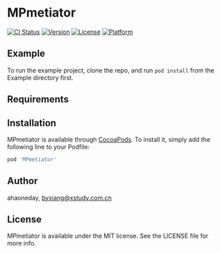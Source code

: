# MPmetiator

[![CI Status](https://img.shields.io/travis/ahaoneday/MPmetiator.svg?style=flat)](https://travis-ci.org/ahaoneday/MPmetiator)
[![Version](https://img.shields.io/cocoapods/v/MPmetiator.svg?style=flat)](https://cocoapods.org/pods/MPmetiator)
[![License](https://img.shields.io/cocoapods/l/MPmetiator.svg?style=flat)](https://cocoapods.org/pods/MPmetiator)
[![Platform](https://img.shields.io/cocoapods/p/MPmetiator.svg?style=flat)](https://cocoapods.org/pods/MPmetiator)

## Example

To run the example project, clone the repo, and run `pod install` from the Example directory first.

## Requirements

## Installation

MPmetiator is available through [CocoaPods](https://cocoapods.org). To install
it, simply add the following line to your Podfile:

```ruby
pod 'MPmetiator'
```

## Author

ahaoneday, byxiang@xstudy.com.cn

## License

MPmetiator is available under the MIT license. See the LICENSE file for more info.
